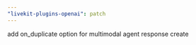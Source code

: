 ```yaml
---
"livekit-plugins-openai": patch
---
```


add on_duplicate option for multimodal agent response create
